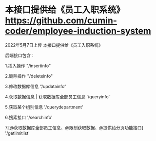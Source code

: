 # 本接口提供给《员工入职系统》 https://github.com/cumin-coder/employee-induction-system


2022年5月7日上传
本接口提供给《员工入职系统》

后端接口包含：

1.插入操作    "/insertinfo"

2.删除操作     "/deleteinfo"

3.修改数据库信息     “/updatainfo”

4.获取数据信息 |  获取数据库全部员工信息     '/queryinfo'

5.获取某个组别信息    '/querydepartment'
 
6.搜索接口    '/searchinfo'


7.[@获取数据库全部员工信息、@限制获取数据、@提供给分页功能接口]     '/getlimitlist'




